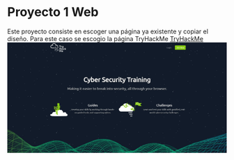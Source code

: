 # Proyecto 1 Web
Este proyecto consiste en escoger una página ya existente y copiar el diseño. Para este caso se escogio la página TryHackMe
[TryHackMe](https://tryhackme.com/)
![TryHackMe](./src/imagenes/ReadMe/Principal.jpg)
